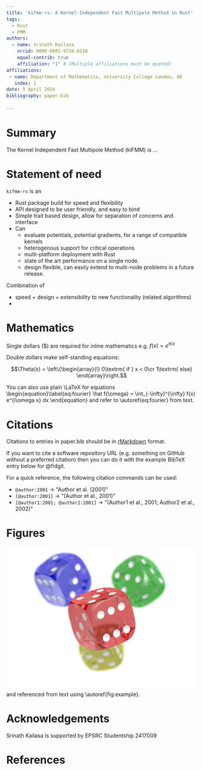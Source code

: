 ```yaml
---
title: 'kifmm-rs: A Kernel-Independent Fast Multipole Method in Rust'
tags:
  - Rust
  - FMM
authors:
  - name: Srinath Kailasa
    orcid: 0000-0001-9734-8318
    equal-contrib: true
    affiliation: "1" # (Multiple affiliations must be quoted)
affiliations:
 - name: Department of Mathematics, University College London, UK
   index: 1
date: 5 April 2024
bibliography: paper.bib

---
```


# Summary

The Kernel Independent Fast Multipole Method (kiFMM) is ...



# Statement of need

`kifmm-rs` is an

- Rust package build for speed and flexibility
- API designed to be user friendly, and easy to bind
- Simple trait based design, allow for separation of concerns and interface
- Can
  - evaluate potentials, potential gradients, for a range of compatible kernels
  - heterogenous support for critical operations
  - multi-platform deployment with Rust
  - state of the art performance on a single node.
  - design flexible, can easily extend to multi-node problems in a future release.


Combination of
  - speed + design + extensibility to new functionality (related algorithms)
  -


# Mathematics

Single dollars ($) are required for inline mathematics e.g. $f(x) = e^{\pi/x}$

Double dollars make self-standing equations:

$$\Theta(x) = \left\{\begin{array}{l}
0\textrm{ if } x < 0\cr
1\textrm{ else}
\end{array}\right.$$

You can also use plain \LaTeX for equations
\begin{equation}\label{eq:fourier}
\hat f(\omega) = \int_{-\infty}^{\infty} f(x) e^{i\omega x} dx
\end{equation}
and refer to \autoref{eq:fourier} from text.

# Citations

Citations to entries in paper.bib should be in
[rMarkdown](http://rmarkdown.rstudio.com/authoring_bibliographies_and_citations.html)
format.

If you want to cite a software repository URL (e.g. something on GitHub without a preferred
citation) then you can do it with the example BibTeX entry below for @fidgit.

For a quick reference, the following citation commands can be used:
- `@author:2001`  ->  "Author et al. (2001)"
- `[@author:2001]` -> "(Author et al., 2001)"
- `[@author1:2001; @author2:2001]` -> "(Author1 et al., 2001; Author2 et al., 2002)"

# Figures

<!-- Figures can be included like this: -->
![Caption for example figure.\label{fig:example}](fig.png)
and referenced from text using \autoref{fig:example}.

<!-- Figure sizes can be customized by adding an optional second parameter: -->
<!-- ![Caption for example figure.](figure.png){ width=20% } -->

# Acknowledgements

Srinath Kailasa is supported by EPSRC Studentship 2417009

# References